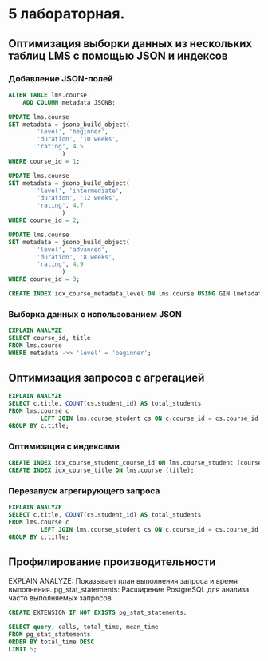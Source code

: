 # 5 лабораторная.

## Оптимизация выборки данных из нескольких таблиц LMS с помощью JSON и индексов

### Добавление JSON-полей
```sql
ALTER TABLE lms.course
    ADD COLUMN metadata JSONB;

UPDATE lms.course
SET metadata = jsonb_build_object(
        'level', 'beginner',
        'duration', '10 weeks',
        'rating', 4.5
               )
WHERE course_id = 1;

UPDATE lms.course
SET metadata = jsonb_build_object(
        'level', 'intermediate',
        'duration', '12 weeks',
        'rating', 4.7
               )
WHERE course_id = 2;

UPDATE lms.course
SET metadata = jsonb_build_object(
        'level', 'advanced',
        'duration', '8 weeks',
        'rating', 4.9
               )
WHERE course_id = 3;

CREATE INDEX idx_course_metadata_level ON lms.course USING GIN (metadata);
```


### Выборка данных с использованием JSON
```sql
EXPLAIN ANALYZE
SELECT course_id, title
FROM lms.course
WHERE metadata ->> 'level' = 'beginner';
```


## Оптимизация запросов с агрегацией
```sql
EXPLAIN ANALYZE
SELECT c.title, COUNT(cs.student_id) AS total_students
FROM lms.course c
         LEFT JOIN lms.course_student cs ON c.course_id = cs.course_id
GROUP BY c.title;
```

### Оптимизация с индексами
```sql
CREATE INDEX idx_course_student_course_id ON lms.course_student (course_id);
CREATE INDEX idx_course_title ON lms.course (title);
```

### Перезапуск агрегирующего запроса
```sql
EXPLAIN ANALYZE
SELECT c.title, COUNT(cs.student_id) AS total_students
FROM lms.course c
         LEFT JOIN lms.course_student cs ON c.course_id = cs.course_id
GROUP BY c.title;
```


## Профилирование производительности
EXPLAIN ANALYZE: Показывает план выполнения запроса и время выполнения.
pg_stat_statements: Расширение PostgreSQL для анализа часто выполняемых запросов.
```sql
CREATE EXTENSION IF NOT EXISTS pg_stat_statements;

SELECT query, calls, total_time, mean_time
FROM pg_stat_statements
ORDER BY total_time DESC
LIMIT 5;
```